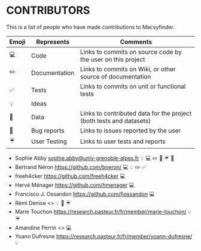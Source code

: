CONTRIBUTORS
============

This is a list of people who have made contributions to Macsyfinder.


| Emoji             | Represents    | Comments                                                            |
|-------------------|---------------|---------------------------------------------------------------------|
|:computer:         | Code          | Links to commits on source code by the user on this project         |
|:pencil2:          | Documentation | Links to commits on Wiki, or other source of documentation          |
|:white_check_mark: | Tests         | Links to commits on unit or functional tests                        |
|:bulb:             | Ideas         |                                                                     |
|:file_folder:      | Data          | Links to contributed data for the project (both tests and datasets) |
|:bug:              | Bug reports   | Links to issues reported by the user                                |
|:umbrella:         | User Testing  | Links to user tests and reports                                     |


* Sophie Abby <sophie.abby@univ-grenoble-alpes.fr> :bulb: :computer: :pencil2: :file_folder: :umbrella: :bug:
* Bertrand Néron <https://github.com/bneron/> :computer: :bulb: :pencil2: :white_check_mark: 
* freeh4cker <https://github.com/freeh4cker> :computer:
* Hervé Ménager <https://github.com/hmenager> :computer:
* Francisco J. Ossandon <https://github.com/fjossandon> :computer:
* Rémi Denise <> :bulb: :file_folder: :umbrella:
* Marie Touchon <https://research.pasteur.fr/fr/member/marie-touchon/> :bulb: :umbrella:
* Amandine Perrin <> :computer:
* Yoann Dufresne <https://research.pasteur.fr/fr/member/yoann-dufresne/> :bulb:
